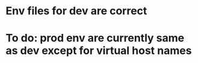 # Env files for dev are correct
# To do: prod env are currently same as dev except for virtual host names
